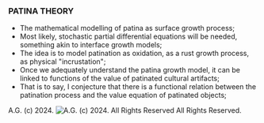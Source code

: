 ### PATINA THEORY
* The mathematical modelling of patina as surface growth process;
* Most likely, stochastic partial differential equations will be needed, something akin to interface growth models;
* The idea is to model patination as oxidation, as a rust growth process, as physical "incrustation";
* Once we adequately understand the patina growth model, it can be linked to functions of the value of patinated cultural artifacts;
* That is to say, I conjecture that there is a functional relation between the patination process and the value equation of patinated objects;

A.G. (c) 2024. ![A.G. (c) 2024. All Rights Reserved](https://historiotheque.files.wordpress.com/2016/11/ag_signature_official_2015_50px_cropped.jpg) All Rights Reserved.
